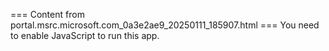=== Content from portal.msrc.microsoft.com_0a3e2ae9_20250111_185907.html ===
You need to enable JavaScript to run this app.

